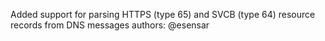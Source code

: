 Added support for parsing HTTPS (type 65) and SVCB (type 64) resource records from DNS messages
authors: @esensar
